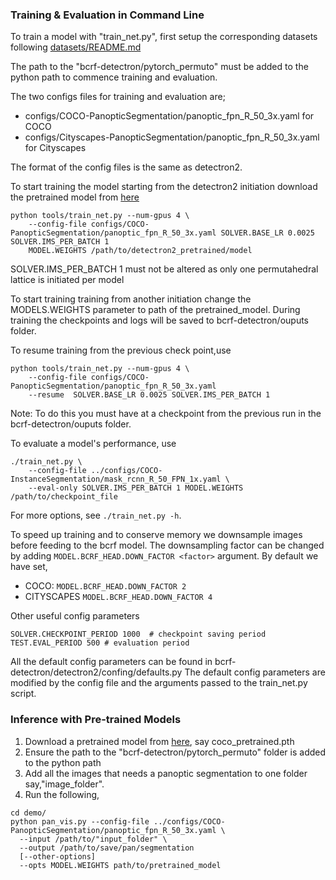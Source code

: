 
### Training & Evaluation in Command Line

To train a model with "train_net.py", first
setup the corresponding datasets following
[datasets/README.md](datasets/README.md)

The path to the "bcrf-detectron/pytorch_permuto" must be added to the python path to commence training and evaluation.
 
The two configs files for training and evaluation are;
* configs/COCO-PanopticSegmentation/panoptic_fpn_R_50_3x.yaml  for COCO
* configs/Cityscapes-PanopticSegmentation/panoptic_fpn_R_50_3x.yaml  for Cityscapes

The format of the config files is the same as detectron2.

To start training the model starting from the detectron2 initiation download the pretrained model from [here](https://dl.fbaipublicfiles.com/detectron2/COCO-PanopticSegmentation/panoptic_fpn_R_50_3x/139514569/model_final_c10459.pkl)
```
python tools/train_net.py --num-gpus 4 \
	--config-file configs/COCO-PanopticSegmentation/panoptic_fpn_R_50_3x.yaml SOLVER.BASE_LR 0.0025 SOLVER.IMS_PER_BATCH 1
    MODEL.WEIGHTS /path/to/detectron2_pretrained/model
```
SOLVER.IMS_PER_BATCH 1 must not be altered as only one permutahedral lattice is initiated per model

To start training training from another initiation change the MODELS.WEIGHTS parameter to path of the pretrained_model.
During training the checkpoints and logs will be saved to bcrf-detectron/ouputs folder.

To resume training from the previous check point,use 
```
python tools/train_net.py --num-gpus 4 \
	--config-file configs/COCO-PanopticSegmentation/panoptic_fpn_R_50_3x.yaml
    --resume  SOLVER.BASE_LR 0.0025 SOLVER.IMS_PER_BATCH 1 
```
Note: To do this you must have at a checkpoint from the previous run in the bcrf-detectron/ouputs folder.

To evaluate a model's performance, use
```
./train_net.py \
	--config-file ../configs/COCO-InstanceSegmentation/mask_rcnn_R_50_FPN_1x.yaml \
	--eval-only SOLVER.IMS_PER_BATCH 1 MODEL.WEIGHTS /path/to/checkpoint_file
```
For more options, see `./train_net.py -h`.

To speed up training and to conserve memory we downsample images before feeding to the bcrf model. The downsampling factor can be changed by adding `MODEL.BCRF_HEAD.DOWN_FACTOR <factor>` argument.
By default we have set,
* COCO: `MODEL.BCRF_HEAD.DOWN_FACTOR 2`
* CITYSCAPES `MODEL.BCRF_HEAD.DOWN_FACTOR 4`

Other useful config parameters
```
SOLVER.CHECKPOINT_PERIOD 1000  # checkpoint saving period
TEST.EVAL_PERIOD 500 # evaluation period
```
 All the default config parameters can be found in bcrf-detectron/detectron2/confing/defaults.py
 The default config parameters are modified by the config file and the arguments passed to the train_net.py script.

### Inference with Pre-trained Models

1. Download a pretrained model from [here](https://dl.fbaipublicfiles.com/detectron2/COCO-PanopticSegmentation/panoptic_fpn_R_50_3x/139514569/model_final_c10459.pkl), say coco_pretrained.pth
2. Ensure the path to the "bcrf-detectron/pytorch_permuto" folder is added to the python path
3. Add all the images that needs a panoptic segmentation to one folder say,"image_folder".
4. Run the following,
```
cd demo/
python pan_vis.py --config-file ../configs/COCO-PanopticSegmentation/panoptic_fpn_R_50_3x.yaml \
  --input /path/to/"input_folder" \
  --output /path/to/save/pan/segmentation
  [--other-options]
  --opts MODEL.WEIGHTS path/to/pretrained_model
```
